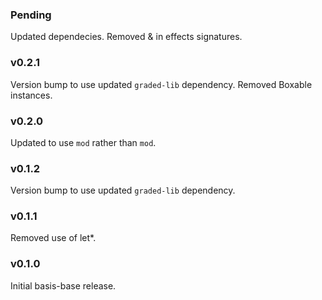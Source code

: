 ### Pending
   Updated dependecies.
   Removed & in effects signatures.

### v0.2.1
   Version bump to use updated `graded-lib` dependency.
   Removed Boxable instances.
   
### v0.2.0
   Updated to use `mod` rather than `mod`.

### v0.1.2
   Version bump to use updated `graded-lib` dependency.

### v0.1.1
   Removed use of let*.

### v0.1.0
   Initial basis-base release.
